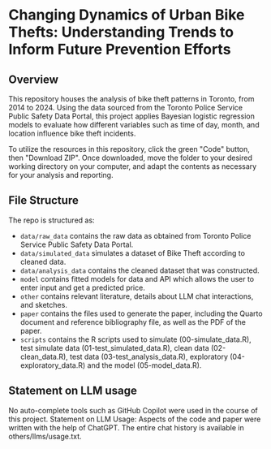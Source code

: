 # Changing Dynamics of Urban Bike Thefts: Understanding Trends to Inform Future Prevention Efforts

## Overview

This repository houses the analysis of bike theft patterns in Toronto, from 2014 to 2024. Using the data sourced from the Toronto Police Service Public Safety Data Portal, this project applies Bayesian logistic regression models to evaluate how different variables such as time of day, month, and location influence bike theft incidents.

To utilize the resources in this repository, click the green "Code" button, then "Download ZIP". Once downloaded, move the folder to your desired working directory on your computer, and adapt the contents as necessary for your analysis and reporting.


## File Structure

The repo is structured as:

-   `data/raw_data` contains the raw data as obtained from Toronto Police Service Public Safety Data Portal.
-   `data/simulated_data` simulates a dataset of Bike Theft according to cleaned data. 
-   `data/analysis_data` contains the cleaned dataset that was constructed.
-   `model` contains fitted models for data and API which allows the user to enter input and get a predicted price.
-   `other` contains relevant literature, details about LLM chat interactions, and sketches.
-   `paper` contains the files used to generate the paper, including the Quarto document and reference bibliography file, as well as the PDF of the paper. 
-   `scripts` contains the R scripts used to simulate (00-simulate_data.R), test simulate data (01-test_simulated_data.R), clean data (02-clean_data.R), test data (03-test_analysis_data.R), exploratory (04-exploratory_data.R) and the model (05-model_data.R).


## Statement on LLM usage

No auto-complete tools such as GitHub Copilot were used in the course of this project. Statement on LLM Usage: Aspects of the code and paper were written with the help of ChatGPT. The entire chat history is available in others/llms/usage.txt.

